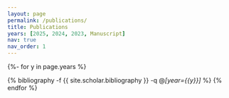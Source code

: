 ```yaml
---
layout: page
permalink: /publications/
title: Publications
years: [2025, 2024, 2023, Manuscript]
nav: true
nav_order: 1
---
```

<!-- _pages/publications.md -->

<div class="publications">

{%- for y in page.years %}

  {% bibliography -f {{ site.scholar.bibliography }} -q @*[year={{y}}]* %}
{% endfor %}

</div>